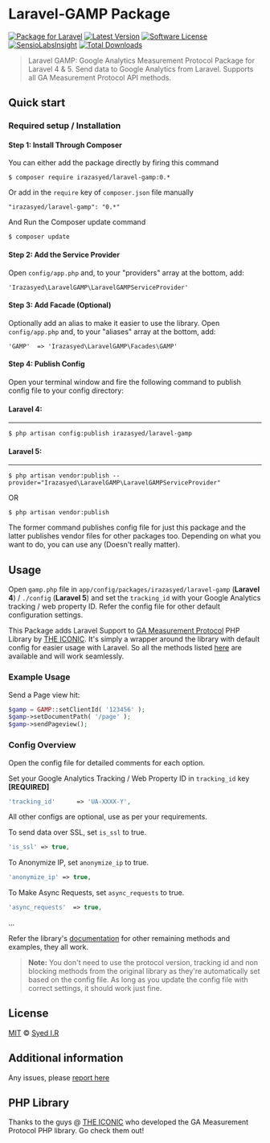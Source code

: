 Laravel-GAMP Package
=========================

[![Package for Laravel](https://img.shields.io/badge/Package%20for%20Laravel-4/5-blue.svg?style=flat-square)](https://github.com/irazasyed/laravel-gamp)
[![Latest Version](https://img.shields.io/github/release/irazasyed/laravel-gamp.svg?style=flat-square)](https://github.com/irazasyed/laravel-gamp/releases)
[![Software License](https://img.shields.io/badge/license-MIT-brightgreen.svg?style=flat-square)](LICENSE)
[![SensioLabsInsight](https://insight.sensiolabs.com/projects/880d79a9-7bab-4872-ab98-76b2e53429e9/mini.png)](https://insight.sensiolabs.com/projects/880d79a9-7bab-4872-ab98-76b2e53429e9)
[![Total Downloads](https://img.shields.io/packagist/dt/irazasyed/laravel-gamp.svg?style=flat-square)](https://packagist.org/packages/irazasyed/laravel-gamp)


> Laravel GAMP: Google Analytics Measurement Protocol Package for Laravel 4 & 5.
> Send data to Google Analytics from Laravel. Supports all GA Measurement Protocol API methods.

## Quick start


### Required setup / Installation

#### Step 1: Install Through Composer

You can either add the package directly by firing this command

```
$ composer require irazasyed/laravel-gamp:0.*
```
	
Or add in the `require` key of `composer.json` file manually

```
"irazasyed/laravel-gamp": "0.*"
```

And Run the Composer update command

```
$ composer update
```

#### Step 2: Add the Service Provider

Open `config/app.php` and, to your "providers" array at the bottom, add:

```
'Irazasyed\LaravelGAMP\LaravelGAMPServiceProvider'
```

#### Step 3: Add Facade (Optional)

Optionally add an alias to make it easier to use the library. Open `config/app.php` and, to your "aliases" array at the bottom, add:

```
'GAMP'  => 'Irazasyed\LaravelGAMP\Facades\GAMP'
```

#### Step 4: Publish Config

Open your terminal window and fire the following command to publish config file to your config directory:

#### Laravel 4:
---------------
```
$ php artisan config:publish irazasyed/laravel-gamp
```

#### Laravel 5:
---------------

```
$ php artisan vendor:publish --provider="Irazasyed\LaravelGAMP\LaravelGAMPServiceProvider"
```

OR

```
$ php artisan vendor:publish
```

The former command publishes config file for just this package and the latter publishes vendor files for other packages too. Depending on what you want to do, you can use any (Doesn't really matter).


## Usage

Open `gamp.php` file in `app/config/packages/irazasyed/laravel-gamp` (**Laravel 4**) / `./config` (**Laravel 5**) and set the `tracking_id` with your Google Analytics tracking / web property ID.
Refer the config file for other default configuration settings.

This Package adds Laravel Support to [GA Measurement Protocol][1] PHP Library by [THE ICONIC](https://github.com/theiconic). 
It's simply a wrapper around the library with default config for easier usage with Laravel. 
So all the methods listed [here][2] are available and will work seamlessly.

### Example Usage

Send a Page view hit:

```php
$gamp = GAMP::setClientId( '123456' );
$gamp->setDocumentPath( '/page' );
$gamp->sendPageview();
```

### Config Overview

Open the config file for detailed comments for each option.

Set your Google Analytics Tracking / Web Property ID in `tracking_id` key **[REQUIRED]**

```php
'tracking_id'      => 'UA-XXXX-Y',
```

All other configs are optional, use as per your requirements.

To send data over SSL, set `is_ssl` to true.

```php
'is_ssl' => true,
```

To Anonymize IP, set `anonymize_ip` to true.

```php
'anonymize_ip' => true,
```

To Make Async Requests, set `async_requests` to true.

```php
'async_requests'  => true,
```

...

Refer the library's [documentation][2] for other remaining methods and examples, they all work.

> **Note:** You don't need to use the protocol version, tracking id and non blocking methods from the original library as they're automatically set based on the config file. As long as you update the config file with correct settings, it should work just fine.

## License

[MIT](LICENSE) © [Syed I.R](http://lk.gd/irazasyed)


## Additional information


Any issues, please [report here](https://github.com/irazasyed/laravel-gamp/issues)

## PHP Library

Thanks to the guys @ [THE ICONIC][1] who developed the GA Measurement Protocol PHP library. Go check them out!

[1]: https://github.com/theiconic/php-ga-measurement-protocol
[2]: https://github.com/theiconic/php-ga-measurement-protocol#usage
